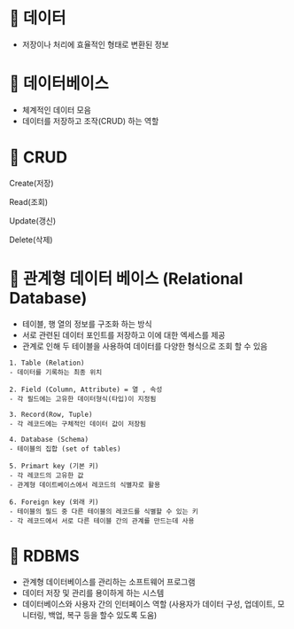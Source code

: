 # 🫧 데이터

- 저장이나 처리에 효율적인 형태로 변환된 정보

# 🫧 데이터베이스

- 체계적인 데이터 모음
- 데이터를 저장하고 조작(CRUD) 하는 역할

# 🫧 CRUD

Create(저장)

Read(조회)

Update(갱신)

Delete(삭제)

# 🫧 관계형 데이터 베이스 (Relational Database)

- 테이블, 행 열의 정보를 구조화 하는 방식
- 서로 관련된 데이터 포인트를 저장하고 이에 대한 엑세스를 제공
- 관계로 인해 두 테이블을 사용하여 데이터를 다양한 형식으로 조회 할 수 있음

```
1. Table (Relation)
- 데이터를 기록하는 최종 위치

2. Field (Column, Attribute) = 열 , 속성
- 각 필드에는 고유한 데이터형식(타입)이 지정됨

3. Record(Row, Tuple)
- 각 레코드에는 구체적인 데이터 값이 저장됨

4. Database (Schema)
- 테이블의 집합 (set of tables)

5. Primart key (기본 키)
- 각 레코드의 고유한 값
- 관계형 데이트베이스에서 레코드의 식별자로 활용

6. Foreign key (외래 키)
- 테이블의 필드 중 다른 테이블의 레코드를 식별할 수 있는 키
- 각 레코드에서 서로 다른 테이블 간의 관계를 만드는데 사용
```

# 🫧 RDBMS

- 관계형 데이터베이스를 관리하는 소프트웨어 프로그램
- 데이터 저장 및 관리를 용이하게 하는 시스템
- 데이터베이스와 사용자 간의 인터페이스 역할
  (사용자가 데이터 구성, 업데이트, 모니터링, 백업, 복구 등을 할수 있도록 도움)

